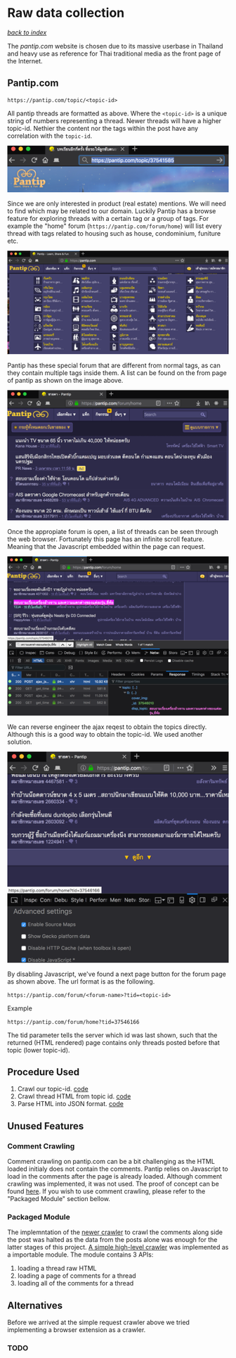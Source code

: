 
# Raw data collection

[*back to index*](../social-listening.md)

The *pantip.com* website is chosen due to its massive userbase in Thailand and heavy use as reference for Thai traditional media as the front page of the Internet.

## Pantip.com

    https://pantip.com/topic/<topic-id>

All pantip threads are formatted as above. Where the `<topic-id>` is a unique string of numbers representing a thread. Newer threads will have a higher topic-id. Nethier the content nor the tags within the post have any correlation with the `topic-id`.

![](pantip-1.png "Pantip Thread URL")

Since we are only interested in product (real estate) mentions. We will need to find which may be related to our domain. Luckily Pantip has a browse feature for exploring threads with a certain tag or a group of tags. For example the "home" forum (`https://pantip.com/forum/home`) will list every thread with tags related to housing such as house, condominium, funiture etc.

![](pantip-2.png "Pantip Forum Selection")

Pantip has these special forum that are different from normal tags, as can they contain multiple tags inside them. A list can be found on the from page of pantip as shown on the image above.

![](pantip-3.png "Pantip Thread List")

Once the appropiate forum is open, a list of threads can be seen through the web browser. Fortunately this page has an infinite scroll feature. Meaning that the Javascript embedded within the page can request.

![](pantip-4.png "Pantip Forum Scroll Data Request")

We can reverse engineer the ajax reqest to obtain the topics directly. Although this is a good way to obtain the topic-id. We used another solution.

![](pantip-5.png "Pantip Forum Next Page")

By disabling Javascript, we've found a next page button for the forum page as shown above. The url format is as the following.

    https://pantip.com/forum/<forum-name>?tid=<topic-id>

Example

    https://pantip.com/forum/home?tid=37546166

The tid parameter tells the server which id was last shown, such that the returned (HTML rendered) page contains only threads posted before that topic (lower topic-id).

## Procedure Used

1. Crawl our topic-id. [code](https://github.com/BobbyL2k/unsuper-nlp/blob/master/web-crawler/standalone/v1/index.js)
2. Crawl thread HTML from topic id. [code](https://github.com/BobbyL2k/unsuper-nlp/blob/master/web-crawler/standalone/v1/page-crawl.js)
3. Parse HTML into JSON format. [code](https://github.com/BobbyL2k/unsuper-nlp/blob/master/data-processor/html-parser/pantip/index.js)

## Unused Features

### Comment Crawling

Comment crawling on pantip.com can be a bit challenging as the HTML loaded initialy does not contain the comments. Pantip relies on Javascript to load in the comments after the page is already loaded. Although comment crawling was implemented, it was not used. The proof of concept can be found [here](https://github.com/BobbyL2k/unsuper-nlp/blob/master/web-crawler/standalone/v1/test-comment.js). If you wish to use comment crawling, please refer to the "Packaged Module" section bellow.

### Packaged Module

The implemntation of the [newer crawler](https://github.com/BobbyL2k/unsuper-nlp/tree/master/web-crawler/standalone/v2) to crawl the comments along side the post was halted as the data from the posts alone was enough for the latter stages of this project. [A simple high-level crawler](https://github.com/BobbyL2k/unsuper-nlp/blob/master/web-crawler/standalone/v2/module/pantip.js) was implemented as a importable module. The module contains 3 APIs:

1. loading a thread raw HTML
2. loading a page of comments for a thread
3. loading all of the comments for a thread

## Alternatives

Before we arrived at the simple request crawler above we tried implementing a browser extension as a crawler.

### TODO